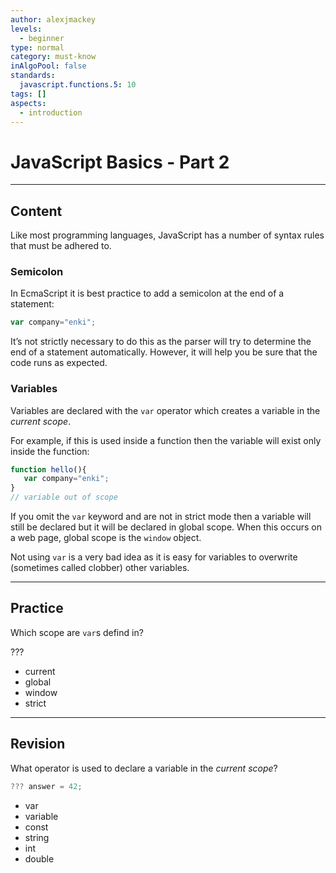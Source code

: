 ```yaml
---
author: alexjmackey
levels:
  - beginner
type: normal
category: must-know
inAlgoPool: false
standards:
  javascript.functions.5: 10
tags: []
aspects:
  - introduction
---
```


# JavaScript Basics - Part 2


---

## Content

Like most programming languages, JavaScript has a number of syntax rules that must be adhered to.

### Semicolon

In EcmaScript it is best practice to add a semicolon at the end of a statement:

```javascript
var company="enki";
```

It’s not strictly necessary to do this as the parser will try to determine the end of a statement automatically. However, it will help you be sure that the code runs as expected.

### Variables

Variables are declared with the `var` operator which creates a variable in the *current scope*.

For example, if this is used inside a function then the variable will exist only inside the function:

```javascript
function hello(){
   var company="enki";
}
// variable out of scope
```

If you omit the `var` keyword and are not in strict mode then a variable will still be declared but it will be declared in global scope. When this occurs on a web page, global scope is the `window` object.

Not using `var` is a very bad idea as it is easy for variables to overwrite (sometimes called clobber) other variables.


---

## Practice

Which scope are `var`s defind in?

???

* current
* global
* window
* strict


---

## Revision

What operator is used to declare a variable in the *current scope*?

```javascript
??? answer = 42;
```

* var
* variable
* const
* string
* int
* double

